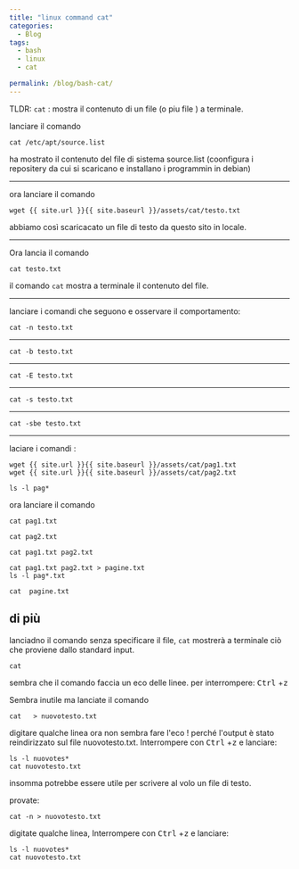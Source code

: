 ```yaml
---
title: "linux command cat"
categories:
  - Blog
tags:
  - bash
  - linux 
  - cat 

permalink: /blog/bash-cat/
---
```

TLDR: `cat` : mostra il contenuto di un file (o piu file ) a terminale.


lanciare il comando 
```console 
cat /etc/apt/source.list
```
ha mostrato il contenuto del file di sistema source.list (coonfigura i repositery da cui si scaricano e installano i programmin in debian)

____

ora lanciare il comando 
```console 
wget {{ site.url }}{{ site.baseurl }}/assets/cat/testo.txt 
```

abbiamo così scaricacato un file di testo da questo sito in locale.

____

Ora lancia il comando 
```console
cat testo.txt
```
il comando `cat` mostra a terminale il contenuto del file.

____

lanciare i comandi che seguono e osservare il comportamento:


```console
cat -n testo.txt
```

____

```console
cat -b testo.txt
```
____

```console
cat -E testo.txt
```
____

```console
cat -s testo.txt
```
____

```console
cat -sbe testo.txt
```
____

laciare i comandi :
```console 
wget {{ site.url }}{{ site.baseurl }}/assets/cat/pag1.txt 
wget {{ site.url }}{{ site.baseurl }}/assets/cat/pag2.txt 

ls -l pag*
```
ora lanciare il comando 

```console 
cat pag1.txt
```
```console 
cat pag2.txt
```
```console 
cat pag1.txt pag2.txt
```

```console 
cat pag1.txt pag2.txt > pagine.txt
ls -l pag*.txt
```

```console 
cat  pagine.txt
```

## di più


lanciadno il comando senza specificare il file, `cat` mostrerà a terminale ciò che proviene dallo standard input.

```console 
cat 
```

sembra che il comando faccia un eco delle linee.
per interrompere: <kbd>Ctrl</kbd> +<kbd>z</kbd>

Sembra inutile ma lanciate il comando 

```console 
cat   > nuovotesto.txt
```
digitare qualche linea 
ora non sembra fare l'eco ! perché l'output è stato reindirizzato sul file nuovotesto.txt. Interrompere con 
<kbd>Ctrl</kbd> +<kbd>z</kbd> e lanciare:

```console
ls -l nuovotes*
cat nuovotesto.txt
```
insomma potrebbe essere utile per scrivere al volo un file di testo.


provate:
```console 
cat -n > nuovotesto.txt
```
digitate qualche linea, Interrompere con 
<kbd>Ctrl</kbd> +<kbd>z</kbd> e lanciare:


```console
ls -l nuovotes*
cat nuovotesto.txt
```

